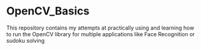 # OpenCV_Basics

This repository contains my attempts at practically using and learning how to run the OpenCV library for multiple applications like Face Recognition or sudoku solving
